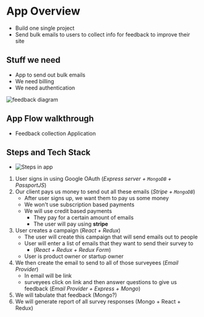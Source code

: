 # App Overview
* Build one single project
* Send bulk emails to users to collect info for feedback to improve their site

## Stuff we need
* App to send out bulk emails
* We need billing
* We need authentication

![feedback diagram](https://i.imgur.com/kKOEB89.png)

## App Flow walkthrough
* Feedback collection Application

## Steps and Tech Stack
* ![Steps in app](https://i.imgur.com/FGcjy4i.png)

1. User signs in using Google OAuth (_Express server + `MongoDB` + PassportJS_)
2. Our client pays us money to send out all these emails (_Stripe + `MongoDB`_)
    * After user signs up, we want them to pay us some money
    * We won't use subscription based payments
    * We will use credit based payments
        - They pay for a certain amount of emails
        - The user will pay using **stripe**
3. User creates a campaign (_React + Redux_)
    * The user will create this campaign that will send emails out to people
    * User will enter a list of emails that they want to send their survey to
        - (_React + Redux + Redux Form_)
    * User is product owner or startup owner
4. We then create the email to send to all of those surveyees (_Email Provider_)
    * In email will be link
    * surveyees click on link and then answer questions to give us feedback (_Email Provider + Express + Mongo_)
5. We will tabulate that feedback (Mongo?)
6. We will generate report of all survey responses (Mongo + React + Redux)
